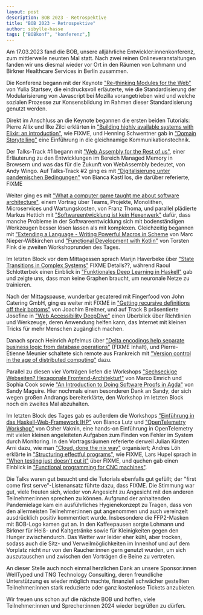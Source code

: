```yaml
---
layout: post
description: BOB 2023 - Retrospektive
title: "BOB 2023 – Retrospektive"
author: sibylle-hasse
tags: ["BOBkonf", "konferenz",]
---
```


Am 17.03.2023 fand die BOB, unsere alljährliche
Entwickler:innenkonferenz, zum mittlerweile neunten Mal statt. Nach
zwei reinen Onlineveranstaltungen fanden wir uns diesmal wieder vor
Ort in den Räumen von Lohmann und Birkner Healthcare Services in
Berlin zusammen.

<!-- more start -->

Die Konferenz begann mit der Keynote ["Re-thinking Modules for the
Web"](https://bobkonf.de/2023/startsev.html) von Yulia Startsev, die
eindrucksvoll erläuterte, wie die Standardisierung der Modularisierung
von Javascript bei Mozilla vorangetrieben wird und welche sozialen
Prozesse zur Konsensbildung im Rahmen dieser Standardisierung genutzt
werden.

Direkt im Anschluss an die Keynote begannen die ersten beiden
Tutorials: Pierre Allix und İlke Zilci erklärten in ["Building highly
available systems with Elixir: an
introduction"](https://bobkonf.de/2023/allix-zilci.html), wie FIXME,
und Henning Schwentner gab in ["Domain
Storytelling"](https://bobkonf.de/2023/schwentner.html) eine
Einführung in die gleichnamige Kommunikationstechnik.

Der Talks-Track #1 begann mit ["Web Assembly for the Rest of
us"](https://bobkonf.de/2023/wingo.html), einer Erläuterung zu den
Entwicklungen im Bereich Managed Memory in Browsern und was das für
die Zukunft von WebAssembly bedeutet, von Andy Wingo.  Auf Talks-Track
#2 ging es mit ["Digitalisierung unter pandemischen
Bedingungen"](https://bobkonf.de/2023/kastl.html) von Bianca Kastl
los, die darüber referierte, FIXME

Weiter ging es mit ["What a computer game taught me about software
architecture"](https://bobkonf.de/2023/thoma.html), einem Vortrag über
Teams, Projekte, Monolithen, Microservices und Wartungskosten, von
Franz Thoma, und parallel plädierte Markus Hettich mit
["Softwareentwicklung ist kein
Hexenwerk"](https://bobkonf.de/2023/hettich.html) dafür, dass manche
Probleme in der Softwareentwicklung sich mit bodenständigen Werkzeugen
besser lösen lassen als mit komplexen. Gleichzeitig begannen mit
["Extending a Language - Writing Powerful Macros in
Scheme](https://bobkonf.de/2023/nieper-wisskirchen.html) von Marc
Nieper-Wißkirchen und ["Functional Development with
Kotlin"](https://bobkonf.de/2023/fink.html) von Torsten Fink die
zweiten Workshoprunden des Tages.


Im letzten Block vor dem Mittagessen sprach Marijn Haverbeke über
["State Transitions in Complex
Systems"](https://bobkonf.de/2023/haverbeke.html) FIXME Details??, während Raoul
Schlotterbek einen Einblick in ["Funktionales Deep Learning in
Haskell"](https://bobkonf.de/2023/schlotterbek.html) gab und zeigte
uns, dass man keine Graphen braucht, um neuronale Netze zu trainieren.

Nach der Mittagspause, wunderbar gecatered mit Fingerfood von John
Catering GmbH, ging es weiter mit FIXME in ["Getting recursive
definitions off their bottoms"](https://bobkonf.de/2023/breitner.html)
von Joachim Breitner, und auf Track B präsentierte Josefine in ["Web
Accessibility DeepDive"](https://bobkonf.de/2023/josefine.html) einen
Überblick über Richtlinien und Werkzeuge, deren Anwendung helfen kann,
das Internet mit kleinen Tricks für mehr Menschen zugänglich machen.

Danach sprach Heinrich Apfelmus über ["Delta encodings help separate
business logic from database
operations"](https://bobkonf.de/2023/apfelmus.html) (FIXME Inhalt),
und Pierre-Étienne Meunier schaltete sich remote aus Frankreich mit
["Version control in the age of distributed
computing"](https://bobkonf.de/2023/meunier.html) dazu.

Parallel zu diesen vier Vorträgen liefen die Workshops ["Sechseckige
Webseiten? Hexagonale
Frontend-Architektur!"](https://bobkonf.de/2023/emrich.html) von Marco
Emrich und Sophia Cook sowie ["An Introduction to Doing Software
Proofs in Agda"](https://bobkonf.de/2023/maguire.html) von Sandy
Maguire. Hier nochmals einen besonderen Dank an Sandy, der sich wegen
großen Andrangs bereiterklärte, den Workshop im letzten Block noch ein
zweites Mal abzuhalten.


Im letzten Block des Tages gab es außerdem die Workshops ["Einführung
in das Haskell-Web-Framework IHP"](https://bobkonf.de/2023/lutz.html)
von Bianca Lutz und ["OpenTelemetry
Workshop"](https://bobkonf.de/2023/vaknin.html) von Osher Vaknin, eine
hands-on Einführung in OpenTelemetry mit vielen kleinen angeleiteten
Aufgaben zum Finden von Fehler im System durch Monitoring. In den
Vortragsräumen referierte derweil Julian Kirsten Arni dazu, wie man
["Cloud, done the nix way"](https://bobkonf.de/2023/arni.html)
organisiert; Andres Löh erklärte in ["Structuring effectful
programs"](https://bobkonf.de/2023/loeh.html), wie FIXME, Lars Hupel
sprach in ["When testing just doesn't cut
it"](https://bobkonf.de/2023/hupel.html) über FIXME, und quchen gab
einen Einblick in ["Functional programming for CNC
machines"](https://bobkonf.de/2023/quchen.html).


Die Talks waren gut besucht und die Tutorials ebenfalls gut gefüllt;
der "first come first serve"-Listenansatz führte dazu, dass FIXME.
Die Stimmung war gut, viele freuten sich, wieder von Angesicht zu
Angesicht mit den anderen Teilnehmer:innen sprechen zu können.
Aufgrund der anhaltenden Pandemielage kam  ein ausführliches
Hygienekonzept zu Tragen, dass von den allermeisten Teilnehmer:innen
gut angenommen und auch vereinzelt ausdrücklich positiv kommentiert
wurde. Insbesondere die FFP2-Masken mit BOB-Logo kamen gut an.  In den
Kaffeepausen sorgte Lohmann und Birkner für Heiß- und Kaltgetränke
sowie für Kleinigkeiten gegen den Hunger zwischendurch. Das Wetter war
leider eher kühl, aber trocken, sodass auch die Sitz- und
Verweilmöglichkeiten im Innenhof und auf dem Vorplatz nicht nur von
den Raucher:innen gern genutzt wurden, um sich auszutauschen und
zwischen den Vorträgen die Beine zu vertreten.

An dieser Stelle auch noch einmal herzlichen Dank an unsere
Sponsor:innen WellTyped und TNG Technology Consulting, deren
freundliche Unterstützung es wieder möglich machte, finanziell
schwächer gestellten Teilnehmer:innen stark reduzierte oder ganz
kostenlose Tickets anzubieten.

Wir freuen uns schon auf die nächste BOB und hoffen, viele
Teilnehmer:innen und Sprecher:innen 2024 wieder begrüßen zu dürfen.

